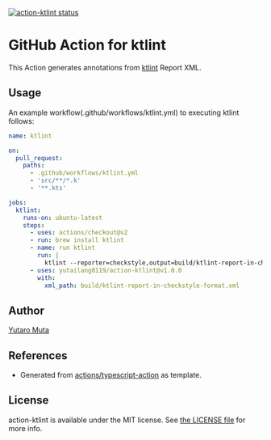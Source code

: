 <a href="https://github.com/yutailang0119/action-ktlint/actions"><img alt="action-ktlint status" src="https://github.com/yutailang0119/action-ktlint/workflows/build-test/badge.svg"></a>

# GitHub Action for ktlint

This Action generates annotations from [ktlint](https://ktlint.github.io) Report XML.

## Usage

An example workflow(.github/workflows/ktlint.yml) to executing ktlint follows:

```yml
name: ktlint

on:
  pull_request:
    paths:
      - .github/workflows/ktlint.yml
      - 'src/**/*.k'
      - '**.kts'

jobs:
  ktlint:
    runs-on: ubuntu-latest
    steps:
      - uses: actions/checkout@v2
      - run: brew install ktlint
      - name: run ktlint
        run: |
          ktlint --reporter=checkstyle,output=build/ktlint-report-in-checkstyle-format.xml
      - uses: yutailang0119/action-ktlint@v1.0.0
        with:
          xml_path: build/ktlint-report-in-checkstyle-format.xml
```

## Author

[Yutaro Muta](https://github.com/yutailang0119)

## References

- Generated from [actions/typescript-action](https://github.com/actions/typescript-action) as template.

## License

action-ktlint is available under the MIT license. See [the LICENSE file](./LICENSE) for more info.
